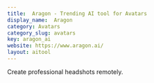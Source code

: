 ```yaml
---
title:  Aragon - Trending AI tool for Avatars
display_name:  Aragon
category: Avatars
category_slug: avatars
key: aragon_ai
website: https://www.aragon.ai/
layout: aitool
---
```


Create professional headshots remotely.
